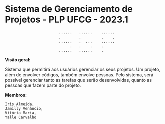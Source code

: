 # Sistema de Gerenciamento de Projetos - PLP UFCG - 2023.1

                            ......   ......    ......   
                            .        .         .    .
                            ......   .  ...    ......        
                                 .   .    .    .
                            ......   ......    .
**Visão geral:**

Sistema que permitirá aos usuários gerenciar os seus projetos. Um projeto, além de envolver códigos, também envolve pessoas. Pelo sistema, será possível gerenciar tanto as tarefas que serão desenvolvidas, quanto as pessoas que fazem parte do projeto.

**Membros:**

    Íris Almeida,
    Jamilly Venâncio,
    Vitória Maria, 
    Yalle Carvalho
